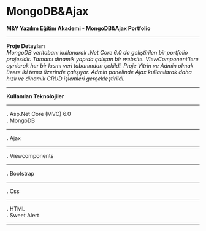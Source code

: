 # MongoDB&Ajax
**M&Y Yazılım Eğitim Akademi - MongoDB&Ajax Portfolio** <hr>
**Proje Detayları** <br> 
*MongoDB veritabanı kullanarak .Net Core 6.0 da geliştirilen bir portfolio projesidir. Tamamı dinamik yapıda çalışan bir website. ViewComponent'lere ayrılarak her bir kısmı veri tabanından çekildi. Proje Vitrin ve Admin olmak üzere iki tema üzerinde çalışıyor. Admin panelinde Ajax kullanılarak daha hızlı ve dinamik CRUD işlemleri gerçekleştirildi.* <hr>

**Kullanılan Teknolojiler**<hr> 
**.** Asp.Net Core (MVC) 6.0 <br>
**.** MongoDB <hr>
**.** Ajax <hr>
**.** Viewcomponents <hr>
**.** Bootstrap <hr>
**.** Css <hr>
**.** HTML <br>
**.** Sweet Alert <hr>
